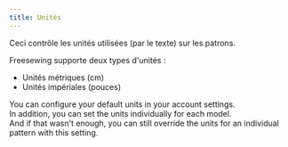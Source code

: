 ```yaml
---
title: Unités
---
```


Ceci contrôle les unités utilisées (par le texte) sur les patrons.

Freesewing supporte deux types d'unités :

 - Unités métriques (cm)
 - Unités impériales (pouces)

You can configure your default units in your account settings.  
In addition, you can set the units individually for each model.  
And if that wasn't enough, you can still override the units for an individual pattern with this setting.
